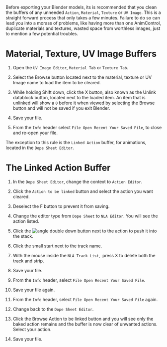 Before exporting your Blender models, its is recommended that you clean
the buffers of any unneeded `Action`, `Material`, `Texture` or
`UV Image`. This is a straight forward process that only takes a few
minutes. Failure to do so can lead you into a morass of problems, like
having more than one AnimControl, duplicate materials and textures,
wasted space from worthless images, just to mention a few potential
troubles.

Material, Texture, UV Image Buffers
===================================

1.  Open the `UV Image Editor`, `Material Tab` or `Texture Tab`.

2.  Select the Browse button located next to the material, texture or UV
    Image name to load the item to be cleared.

3.  While holding Shift down, click the X button, also known as the
    Unlink datablock button, located next to the loaded item. An item
    that is unlinked will show a `0` before it when viewed by selecting
    the Browse button and will not be saved if you exit Blender.

4.  Save your file.

5.  From the `Info` header select `File Open Recent Your Saved File`, to
    close and re-open your file.

The exception to this rule is the `Linked Action` buffer, for
animations, located in the `Dope Sheet Editor`.

The Linked Action Buffer
========================

1.  In the `Dope Sheet Editor`, change the context to `Action Editor`.

2.  Click the `Action to be linked` button and select the action you
    want cleared.

3.  Deselect the F button to prevent it from saving.

4.  Change the editor type from `Dope Sheet` to `NLA Editor`. You will
    see the action listed.

5.  Click the ![angle double down](./images/icons/angle-double-down.png)
    button next to the action to push it into the stack.

6.  Click the small start next to the track name.

7.  With the mouse inside the `NLA Track List`,  press X to delete both
    the track and strip.

8.  Save your file.

9.  From the `Info` header, select `File Open Recent Your Saved File`.

10. Save your file again.

11. From the `Info` header, select `File Open Recent Your Saved File`
    again.

12. Change back to the `Dope Sheet Editor`.

13. Click the Browse Action to be linked button and you will see only
    the baked action remains and the buffer is now clear of unwanted
    actions. Select your action.

14. Save your file.
